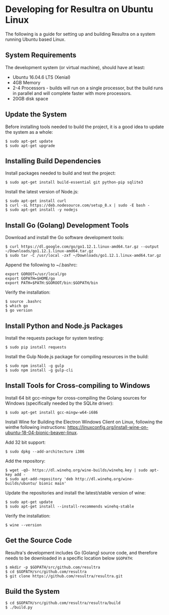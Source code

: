 # Developing for Resultra on Ubuntu Linux

The following is a guide for setting up and building Resultra on a system running Ubuntu based Linux.

## System Requirements

The development system (or virtual machine), should have at least:

* Ubuntu 16.04.6 LTS (Xenial)
* 4GB Memory
* 2-4 Processors - builds will run on a single processor, but the build runs in parallel and will complete faster with more processors.
* 20GB disk space

## Update the System

Before installing tools needed to build the project, it is a good idea to update the system as a whole:

	$ sudo apt-get update
	$ sudo apt-get upgrade

## Installing Build Dependencies
	
Install packages needed to build and test the project:

	$ sudo apt-get install build-essential git python-pip sqlite3
	
Install the latest version of Node.js:

	$ sudo apt-get install curl
	$ curl -sL https://deb.nodesource.com/setup_8.x | sudo -E bash -
	$ sudo apt-get install -y nodejs
	
## Install Go (Golang) Development Tools

Download and install the Go software development tools:

	$ curl https://dl.google.com/go/go1.12.1.linux-amd64.tar.gz --output ~/Downloads/go1.12.1.linux-amd64.tar.gz
	$ sudo tar -C /usr/local -zxf ~/Downloads/go1.12.1.linux-amd64.tar.gz
	
Append the following to ~/.bashrc:

	export GOROOT=/usr/local/go
	export GOPATH=$HOME/go
	export PATH=$PATH:$GOROOT/bin:$GOPATH/bin
	
Verify the installation:

	$ source .bashrc
	$ which go
	$ go version
	
## Install Python and Node.js Packages

Install the requests package for system testing:

	$ sudo pip install requests
	
Install the Gulp Node.js package for compiling resources in the build:

	$ sudo npm install -g gulp
	$ sudo npm install -g gulp-cli 

## Install Tools for Cross-compiling to Windows

Install 64 bit gcc-mingw for cross-compiling the Golang sources for Windows (specifically needed by the SQLite driver):

	$ sudo apt-get install gcc-mingw-w64-i686
	
Install Wine for Building the Electron Windows Client on Linux, following the winthe following instructions: https://linuxconfig.org/install-wine-on-ubuntu-18-04-bionic-beaver-linux.

Add 32 bit support:

	$ sudo dpkg --add-architecture i386
	
Add the repository:

	$ wget -qO- https://dl.winehq.org/wine-builds/winehq.key | sudo apt-key add -
	$ sudo apt-add-repository 'deb http://dl.winehq.org/wine-builds/ubuntu/ bionic main'
	
Update the repositories and install the latest/stable version of wine:

	$ sudo apt-get update
	$ sudo apt-get install --install-recommends winehq-stable

Verify the installation:

	$ wine --version
	
## Get the Source Code

Resultra's development includes Go (Golang) source code, and therefore needs to be downloaded in a specific location below ```$GOPATH```: 

	$ mkdir -p $GOPATH/src/github.com/resultra
	$ cd $GOPATH/src/github.com/resultra
	$ git clone https://github.com/resultra/resultra.git

	
## Build the System

	$ cd $GOPATH/src/github.com/resultra/resultra/build
	$ ./build.py
 
	
 



